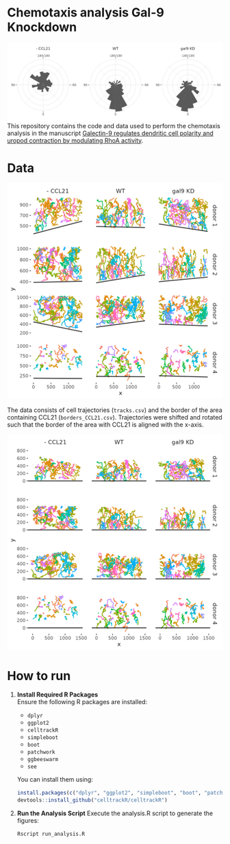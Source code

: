 # Chemotaxis analysis Gal-9 Knockdown
![](figures/polar_hists.png)
This repository contains the code and data used to perform the chemotaxis analysis in the manuscript [Galectin-9 regulates dendritic cell polarity and uropod contraction by modulating RhoA activity](
https://doi.org/10.1083/jcb.202404079).

# Data

![](figures/tracks.png) 

The data consists of cell trajectories (`tracks.csv`) and the border of the area containing CCL21 (`borders_CCL21.csv`). Trajectories were shifted and rotated such that the border of the area with CCL21 is aligned with the x-axis.

![](figures/tracks_aligned.png)


# How to run

1. **Install Required R Packages**  
   Ensure the following R packages are installed:
   - `dplyr`
   - `ggplot2`
   - `celltrackR`
   - `simpleboot`
   - `boot`
   - `patchwork`
   - `ggbeeswarm`
   - `see`

   You can install them using:
   ```r
   install.packages(c("dplyr", "ggplot2", "simpleboot", "boot", "patchwork", "ggbeeswarm", "see"))
   devtools::install_github("celltrackR/celltrackR")

2. **Run the Analysis Script**
    Execute the analysis.R script to generate the figures:
    ```
    Rscript run_analysis.R
    ```

